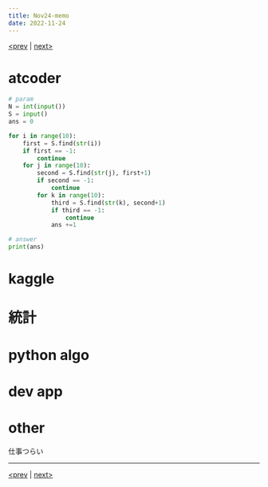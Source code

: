 ```yaml
---
title: Nov24-memo 
date: 2022-11-24 
---
```


[<prev](https://idekworks.github.io/TechnicalMemo/2022/11/23/Nov23.html) | [next>](https://idekworks.github.io/TechnicalMemo/2022/11/25/Nov25.html) 

# atcoder
```python
# param
N = int(input())
S = input()
ans = 0

for i in range(10):
    first = S.find(str(i))
    if first == -1:
        continue
    for j in range(10):
        second = S.find(str(j), first+1)
        if second == -1:
            continue
        for k in range(10):
            third = S.find(str(k), second+1)
            if third == -1:
                continue
            ans +=1

# answer
print(ans)

```

# kaggle

# 統計

# python algo

# dev app

# other
仕事つらい
***

[<prev](https://idekworks.github.io/TechnicalMemo/2022/11/23/Nov23.html) | [next>](https://idekworks.github.io/TechnicalMemo/2022/11/25/Nov25.html)

